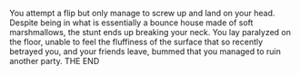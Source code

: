 You attempt a flip but only manage to screw up and land on your head. 
Despite being in what is essentially a bounce house made of soft marshmallows, the stunt ends up breaking your neck. 
You lay paralyzed on the floor, unable to feel the fluffiness of the surface that so recently betrayed you, 
and your friends leave, bummed that you managed to ruin another party. 
THE END